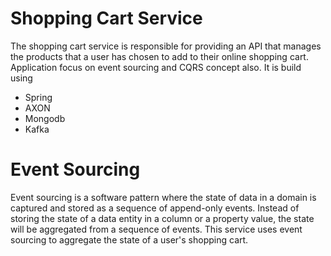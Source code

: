 # Shopping Cart Service
The shopping cart service is responsible for providing an API that manages the products that a user has chosen to add to their online shopping cart. Application focus on event sourcing and CQRS concept also. It is build using

- Spring
- AXON
- Mongodb
- Kafka

# Event Sourcing
Event sourcing is a software pattern where the state of data in a domain is captured and stored as a sequence of append-only events. Instead of storing the state of a data entity in a column or a property value, the state will be aggregated from a sequence of events. This service uses event sourcing to aggregate the state of a user's shopping cart.

